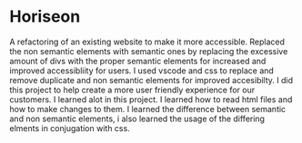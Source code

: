 # Horiseon

A refactoring of an existing website to make it more accessible. 
Replaced the non semantic elements with semantic ones by replacing the excessive amount of divs with the proper semantic elements for increased and improved accessibliity for users. 
I used vscode and css to replace and remove duplicate and non semantic elements for improved accesibilty. 
I did this project to help create a more user friendly experience for our customers. 
I learned alot in this project. I learned how to read html files and how to make changes to them. I learned the difference between semantic and non semantic elements, i also learned the usage of the differing elments in conjugation with css. 
